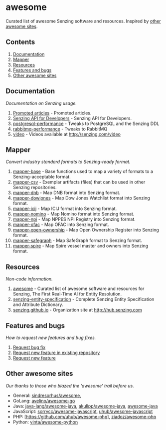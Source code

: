 # awesome

Curated list of awesome Senzing software and resources.
Inspired by [other awesome sites].

## Contents

1. [Documentation]
1. [Mapper]
1. [Resources]
1. [Features and bugs]
1. [Other awesome sites]

## Documentation

_Documentation on Senzing usage._

1. [Promoted articles] - Promoted articles.
1. [Senzing API for Developers] - Senzing API for Developers.
1. [postgresql-performance] - Tweaks to PostgreSQL and the Senzing DDL
1. [rabbitmq-performance] - Tweaks to RabbitMQ
1. [video] - Videos available at <http://senzing.com/video>

## Mapper

_Convert industry standard formats to Senzing-ready format._

1. [mapper-base] - Base functions used to map a variety of formats to a Senzing-acceptable format.
1. [mapper-csv] - Exemplar artifacts (files) that can be used in other Senzing repositories.
1. [mapper-dnb] - Map DNB format into Senzing format.
1. [mapper-dowjones] - Map Dow Jones Watchlist format into Senzing format.
1. [mapper-icij] - Map ICIJ format into Senzing format.
1. [mapper-nomino] - Map Nomino format into Senzing format.
1. [mapper-npi] - Map NPPES NPI Registry into Senzing format.
1. [mapper-ofac] - Map OFAC into Senzing format.
1. [mapper-open-ownership] - Map Open Ownership Register into Senzing format.
1. [mapper-safegraph] - Map SafeGraph format to Senzing format.
1. [mapper-spire] - Map Spire vessel master and owners into Senzing format.

## Resources

_Non-code information._

1. [awesome] - Curated list of awesome software and resources for Senzing, The First Real-Time AI for Entity Resolution.
1. [senzing-entity-specification] - Complete Senzing Entity Specification and Attribute Dictionary.
1. [senzing.github.io] - Organization site at <http://hub.senzing.com>

## Features and bugs

_How to request new features and bug fixes._

1. [Request bug fix]
1. [Request new feature in existing repository]
1. [Request new feature]

## Other awesome sites

_Our thanks to those who blazed the 'awesome' trail before us._

- General: [sindresorhus/awesome],
- GoLang: [avelino/awesome-go]
- Java: [java-lang/awesome-java], [akullpp/awesome-java], [awesome-java]
- JavaScript: [sorrycc/awesome-javascript], [uhub/awesome-javascript]
- PHP: [https://github.com/uhub/awesome-php], [ziadoz/awesome-php]
- Python: [vinta/awesome-python]

[akullpp/awesome-java]: https://github.com/akullpp/awesome-java
[avelino/awesome-go]: https://github.com/avelino/awesome-go
[awesome-java]: https://github.com/uhub/awesome-java
[awesome]: https://github.com/Senzing/awesome
[Documentation]: #documentation
[Features and bugs]: #features-and-bugs
[https://github.com/uhub/awesome-php]: https://github.com/uhub/awesome-php
[java-lang/awesome-java]: https://github.com/java-lang/awesome-java
[mapper-base]: https://github.com/Senzing/mapper-base
[mapper-csv]: https://github.com/Senzing/mapper-csv
[mapper-dnb]: https://github.com/Senzing/mapper-dnb
[mapper-dowjones]: https://github.com/Senzing/mapper-dowjones
[mapper-icij]: https://github.com/Senzing/mapper-icij
[mapper-nomino]: https://github.com/Senzing/mapper-nomino
[mapper-npi]: https://github.com/Senzing/mapper-npi
[mapper-ofac]: https://github.com/Senzing/mapper-ofac
[mapper-open-ownership]: https://github.com/Senzing/mapper-open-ownership
[mapper-safegraph]: https://github.com/Senzing/mapper-safegraph
[mapper-spire]: https://github.com/Senzing/mapper-spire
[Mapper]: #mapper
[other awesome sites]: #other-awesome-sites
[postgresql-performance]: https://github.com/Senzing/postgresql-performance
[Promoted articles]: https://senzing.zendesk.com/hc/en-us
[rabbitmq-performance]: https://github.com/Senzing/rabbitmq-performance
[Request bug fix]: https://github.com/Senzing/knowledge-base/blob/main/HOWTO/request-bug-fix.md
[Request new feature in existing repository]: https://github.com/Senzing/knowledge-base/blob/main/HOWTO/request-new-feature-in-existing-repository.md
[Request new feature]: https://github.com/Senzing/knowledge-base/blob/main/HOWTO/request-new-feature.md
[Resources]: #resources
[Senzing API for Developers]: https://senzing.zendesk.com/hc/en-us/categories/360000120514-Senzing-API-for-Developers-
[senzing-entity-specification]: https://github.com/Senzing/senzing-entity-specification
[senzing.github.io]: https://github.com/Senzing/senzing.github.io
[sindresorhus/awesome]: https://github.com/sindresorhus/awesome
[sorrycc/awesome-javascript]: https://github.com/sorrycc/awesome-javascript
[uhub/awesome-javascript]: https://github.com/uhub/awesome-javascript
[video]: https://github.com/Senzing/video
[vinta/awesome-python]: https://github.com/vinta/awesome-python
[ziadoz/awesome-php]: https://github.com/ziadoz/awesome-php
